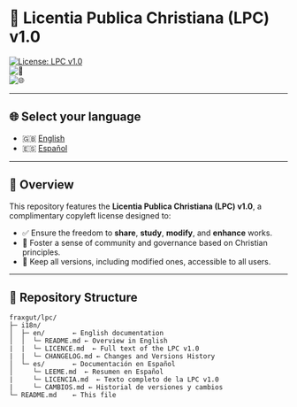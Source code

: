 # 📜 Licentia Publica Christiana (LPC) v1.0

[![License: LPC v1.0](https://img.shields.io/badge/License-LPC%20v1.0-green?style=flat)](#license)  
![🚀](https://img.shields.io/badge/status-stable-brightgreen)  
![🌐](https://img.shields.io/badge/translations-2%20languages-blue)

---

## 🌐 Select your language  
- 🇬🇧 [English](i18n/en/README.md)  
- 🇪🇸 [Español](i18n/es/LEEME.md)  

---

## 🚀 Overview

This repository features the **Licentia Publica Christiana (LPC) v1.0**, a complimentary copyleft license designed to:
- ✅ Ensure the freedom to **share**, **study**, **modify**, and **enhance** works.  
- 🤝 Foster a sense of community and governance based on Christian principles. 
- 📖 Keep all versions, including modified ones, accessible to all users.

---

## 📂 Repository Structure

```text
fraxgut/lpc/
├─ i18n/
│  ├─ en/       ← English documentation  
│  │  └─ README.md ← Overview in English
|  |  └─ LICENCE.md  ← Full text of the LPC v1.0
|  |  └─ CHANGELOG.md ← Changes and Versions History  
│  └─ es/       ← Documentación en Español  
│     └─ LEEME.md  ← Resumen en Español
|     └─ LICENCIA.md  ← Texto completo de la LPC v1.0  
|     └─ CAMBIOS.md ← Historial de versiones y cambios
└─ README.md    ← This file 
```

